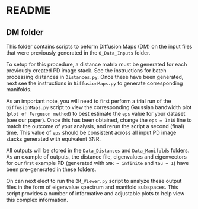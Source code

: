 # README
## DM folder

This folder contains scripts to peform Diffusion Maps (DM) on the input files that were previously generated in the `0_Data_Inputs` folder. 

To setup for this procedure, a distance matrix must be generated for each previously created PD image stack. See the instructions for batch processing distances in `Distances.py`. Once these have been generated, next see the instructions in `DiffusionMaps.py` to generate corresponding manifolds.

As an important note, you will need to first perform a trial run of the `DiffusionMaps.py` script to view the corresponding Gaussian bandwidth plot (`plot of Ferguson method`) to best estimate the `eps` value for your dataset (see our paper). Once this has been obtained, change the `eps = 1e10` line to match the outcome of your analysis, and rerun the script a second (final) time. This value of `eps` should be consistent across all input PD image stacks generated with equivalent SNR.

All outputs will be stored in the `Data_Distances` and `Data_Manifolds` folders. As an example of outputs, the distance file, eigenvalues and eigenvectors for our first example PD (generated with `SNR = infinite` and `tau = 1`) have been pre-generated in these folders.

On can next elect to run the `DM_Viewer.py` script to analyze these output files in the form of eigenvalue spectrum and manifold subspaces. This script provides a number of informative and adjustable plots to help view this complex information.
